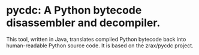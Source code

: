# pycdc: A Python bytecode disassembler and decompiler.

This tool, written in Java, translates compiled Python bytecode back into human-readable Python source code. It is based on the zrax/pycdc project.
